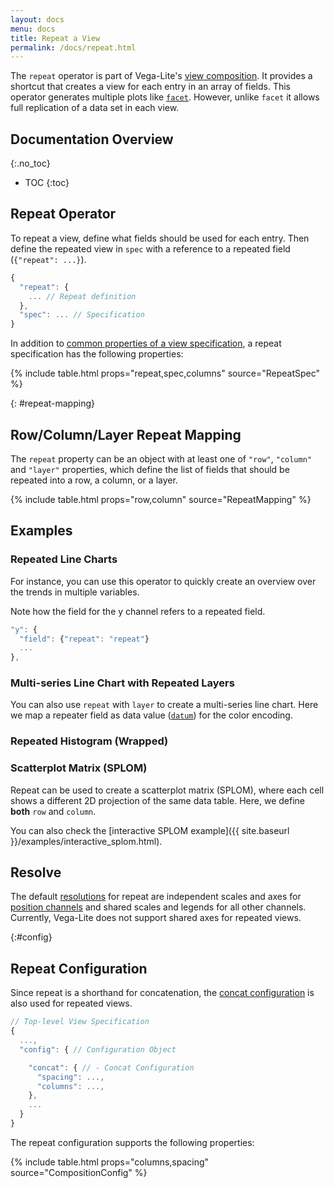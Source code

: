 ```yaml
---
layout: docs
menu: docs
title: Repeat a View
permalink: /docs/repeat.html
---
```


The `repeat` operator is part of Vega-Lite's [view composition](composition.html). It provides a shortcut that creates a view for each entry in an array of fields. This operator generates multiple plots like [`facet`](facet.html). However, unlike `facet` it allows full replication of a data set in each view.

<!--prettier-ignore-start-->
## Documentation Overview
{:.no_toc}

- TOC
{:toc}

<!--prettier-ignore-end-->

## Repeat Operator

To repeat a view, define what fields should be used for each entry. Then define the repeated view in `spec` with a reference to a repeated field (`{"repeat": ...}`).

```js
{
  "repeat": {
    ... // Repeat definition
  },
  "spec": ... // Specification
}
```

In addition to [common properties of a view specification](spec.html#common), a repeat specification has the following properties:

{% include table.html props="repeat,spec,columns" source="RepeatSpec" %}

{: #repeat-mapping}

## Row/Column/Layer Repeat Mapping

The `repeat` property can be an object with at least one of `"row"`, `"column"` and `"layer"` properties, which define the list of fields that should be repeated into a row, a column, or a layer.

{% include table.html props="row,column" source="RepeatMapping" %}

## Examples

### Repeated Line Charts

For instance, you can use this operator to quickly create an overview over the trends in multiple variables.

<span class="vl-example" data-name="repeat_line_weather"></span>

Note how the field for the y channel refers to a repeated field.

```js
"y": {
  "field": {"repeat": "repeat"}
  ...
},
```

### Multi-series Line Chart with Repeated Layers

You can also use `repeat` with `layer` to create a multi-series line chart. Here we map a repeater field as data value ([`datum`](datum.html)) for the color encoding.

<span class="vl-example" data-name="repeat_layer"></span>

### Repeated Histogram (Wrapped)

<span class="vl-example" data-name="repeat_histogram"></span>

### Scatterplot Matrix (SPLOM)

Repeat can be used to create a scatterplot matrix (SPLOM), where each cell shows a different 2D projection of the same data table. Here, we define **both** `row` and `column`.

<span class="vl-example" data-name="repeat_splom_iris"></span>

You can also check the [interactive SPLOM example]({{ site.baseurl }}/examples/interactive_splom.html).

## Resolve

The default [resolutions](resolve.html) for repeat are independent scales and axes for [position channels](encoding.html#position) and shared scales and legends for all other channels. Currently, Vega-Lite does not support shared axes for repeated views.

{:#config}

## Repeat Configuration

Since repeat is a shorthand for concatenation, the [concat configuration](concat.html#config) is also used for repeated views.

```js
// Top-level View Specification
{
  ...,
  "config": { // Configuration Object

    "concat": { // - Concat Configuration
      "spacing": ...,
      "columns": ...,
    },
    ...
  }
}
```

The repeat configuration supports the following properties:

{% include table.html props="columns,spacing" source="CompositionConfig" %}
